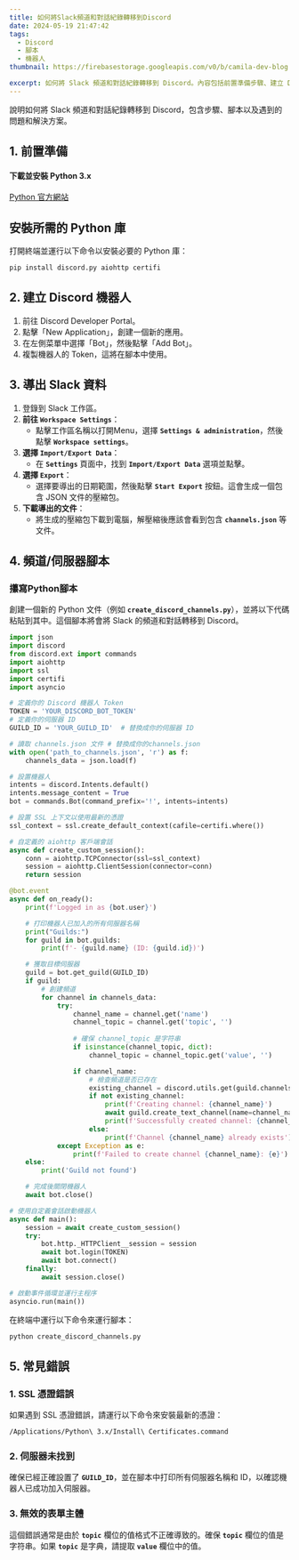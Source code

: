 ```yaml
---
title: 如何將Slack頻道和對話紀錄轉移到Discord
date: 2024-05-19 21:47:42
tags:
  - Discord
  - 腳本
  - 機器人
thumbnail: https://firebasestorage.googleapis.com/v0/b/camila-dev-blog.appspot.com/o/DALL%C2%B7E%202024-05-26%2019.12.12%20-%20A%20modern%20digital%20banner%20illustrating%20the%20process%20of%20transferring%20Slack%20channels%20and%20conversations%20to%20Discord.%20The%20banner%20features%20logos%20of%20Slack%20and%20D.webp?alt=media&token=d05d43dc-fbe6-4669-b6e0-ccad7f521a56

excerpt: 如何將 Slack 頻道和對話紀錄轉移到 Discord。內容包括前置準備步驟、建立 Discord 機器人、導出 Slack 資料以及使用 Python 腳本將頻道和對話轉移的過程。
---
```


說明如何將 Slack 頻道和對話紀錄轉移到 Discord，包含步驟、腳本以及遇到的問題和解決方案。


## 1. 前置準備

#### **下載並安裝 Python 3.x**

[Python 官方網站](https://www.python.org/downloads/)

## **安裝所需的 Python 庫**

打開終端並運行以下命令以安裝必要的 Python 庫：

```bash
pip install discord.py aiohttp certifi
```

## 2. 建立 Discord 機器人

1. 前往 Discord Developer Portal。
2. 點擊「New Application」，創建一個新的應用。
3. 在左側菜單中選擇「Bot」，然後點擊「Add Bot」。
4. 複製機器人的 Token，這將在腳本中使用。

## 3. 導出 Slack 資料

1. 登錄到 Slack 工作區。
2. **前往 `Workspace Settings`**：
    - 點擊工作區名稱以打開Menu，選擇 **`Settings & administration`**，然後點擊 **`Workspace settings`**。
3. **選擇 `Import/Export Data`**：
    - 在 **`Settings`** 頁面中，找到 **`Import/Export Data`** 選項並點擊。
4. **選擇 `Export`**：
    - 選擇要導出的日期範圍，然後點擊 **`Start Export`** 按鈕。這會生成一個包含 JSON 文件的壓縮包。
5. **下載導出的文件**：
    - 將生成的壓縮包下載到電腦，解壓縮後應該會看到包含 **`channels.json`** 等文件。

## 4. 頻道/伺服器腳本

### 攥寫Python腳本

創建一個新的 Python 文件（例如 **`create_discord_channels.py`**），並將以下代碼粘貼到其中。這個腳本將會將 Slack 的頻道和對話轉移到 Discord。

```python
import json
import discord
from discord.ext import commands
import aiohttp
import ssl
import certifi
import asyncio

# 定義你的 Discord 機器人 Token
TOKEN = 'YOUR_DISCORD_BOT_TOKEN'
# 定義你的伺服器 ID
GUILD_ID = 'YOUR_GUILD_ID'  # 替換成你的伺服器 ID

# 讀取 channels.json 文件 # 替換成你的channels.json
with open('path_to_channels.json', 'r') as f:
    channels_data = json.load(f)

# 設置機器人
intents = discord.Intents.default()
intents.message_content = True
bot = commands.Bot(command_prefix='!', intents=intents)

# 設置 SSL 上下文以使用最新的憑證
ssl_context = ssl.create_default_context(cafile=certifi.where())

# 自定義的 aiohttp 客戶端會話
async def create_custom_session():
    conn = aiohttp.TCPConnector(ssl=ssl_context)
    session = aiohttp.ClientSession(connector=conn)
    return session

@bot.event
async def on_ready():
    print(f'Logged in as {bot.user}')

    # 打印機器人已加入的所有伺服器名稱
    print("Guilds:")
    for guild in bot.guilds:
        print(f'- {guild.name} (ID: {guild.id})')

    # 獲取目標伺服器
    guild = bot.get_guild(GUILD_ID)
    if guild:
        # 創建頻道
        for channel in channels_data:
            try:
                channel_name = channel.get('name')
                channel_topic = channel.get('topic', '')
                
                # 確保 channel_topic 是字符串
                if isinstance(channel_topic, dict):
                    channel_topic = channel_topic.get('value', '')

                if channel_name:
                    # 檢查頻道是否已存在
                    existing_channel = discord.utils.get(guild.channels, name=channel_name)
                    if not existing_channel:
                        print(f'Creating channel: {channel_name}')
                        await guild.create_text_channel(name=channel_name, topic=channel_topic)
                        print(f'Successfully created channel: {channel_name}')
                    else:
                        print(f'Channel {channel_name} already exists')
            except Exception as e:
                print(f'Failed to create channel {channel_name}: {e}')
    else:
        print('Guild not found')

    # 完成後關閉機器人
    await bot.close()

# 使用自定義會話啟動機器人
async def main():
    session = await create_custom_session()
    try:
        bot.http._HTTPClient__session = session
        await bot.login(TOKEN)
        await bot.connect()
    finally:
        await session.close()

# 啟動事件循環並運行主程序
asyncio.run(main())

```

在終端中運行以下命令來運行腳本：

```bash
python create_discord_channels.py
```

## 5. 常見錯誤

### **1. SSL 憑證錯誤**

如果遇到 SSL 憑證錯誤，請運行以下命令來安裝最新的憑證：

```bash
/Applications/Python\ 3.x/Install\ Certificates.command
```

### **2. 伺服器未找到**

確保已經正確設置了 **`GUILD_ID`**，並在腳本中打印所有伺服器名稱和 ID，以確認機器人已成功加入伺服器。

### **3. 無效的表單主體**

這個錯誤通常是由於 **`topic`** 欄位的值格式不正確導致的。確保 **`topic`** 欄位的值是字符串。如果 **`topic`** 是字典，請提取 **`value`** 欄位中的值。
